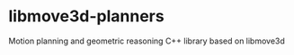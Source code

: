 libmove3d-planners
==================

Motion planning and geometric reasoning C++ library based on libmove3d
